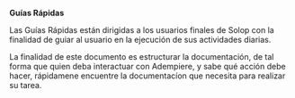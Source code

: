**Guías Rápidas**

Las Guías Rápidas están dirigidas a los usuarios finales de Solop con la finalidad de guiar al usuario en la ejecución de sus actividades diarias.

La finalidad de este documento es estructurar la documentación, de tal forma que quien deba interactuar con Adempiere, y sabe qué acción debe hacer, rápidamene encuentre la documentacíon que necesita para realizar su tarea.


